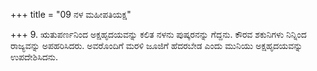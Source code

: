 +++
title = "09 ನಳ ಮಹೀಪತಿಯಕ್ಷ"

+++
9. ಋತುಪರ್ಣನಿಂದ ಅಕ್ಷಹೃದಯವನ್ನು ಕಲಿತ ನಳನು ಪುಷ್ಕರನನ್ನು ಗೆದ್ದನು. ಕೌರವ ಶಕುನಿಗಳು ನಿನ್ನಿಂದ ರಾಜ್ಯವನ್ನು ಅಪಹರಿಸಿದರು. ಅವರೊಂದಿಗೆ ಮರಳಿ ಜೂಜಿಗೆ ಹೆದರಬೇಡ ಎಂದು ಮುನಿಯು ಅಕ್ಷಹೃದಯವನ್ನು ಉಪದೇಶಿಸಿದನು.